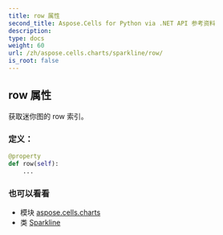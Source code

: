 ```yaml
---
title: row 属性
second_title: Aspose.Cells for Python via .NET API 参考资料
description:
type: docs
weight: 60
url: /zh/aspose.cells.charts/sparkline/row/
is_root: false
---
```

## row 属性

获取迷你图的 row 索引。
### 定义：
```python
@property
def row(self):
    ...
```

### 也可以看看
* 模块 [aspose.cells.charts](../../)
* 类 [Sparkline](/cells/python-net/zh/aspose.cells.charts/sparkline)
